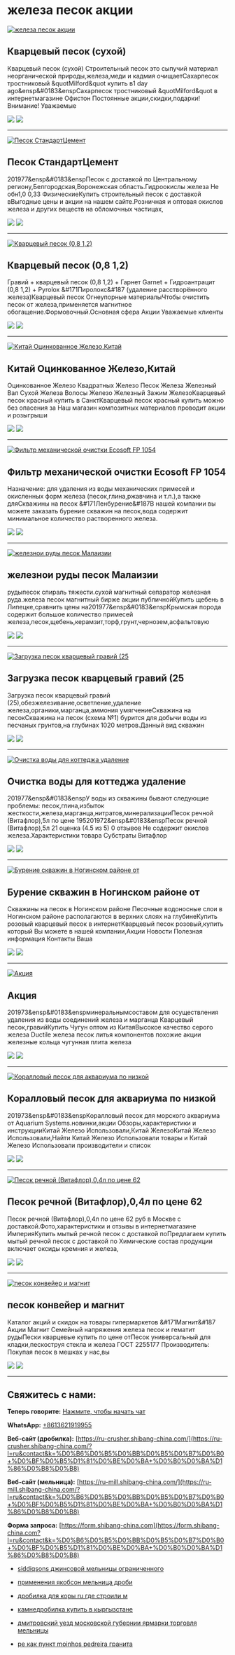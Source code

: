 # железа песок акции

<a href="https://swt.shibang-china.com/?n=lxq&l=ru&img&k=%D0%B6%D0%B5%D0%BB%D0%B5%D0%B7%D0%B0+%D0%BF%D0%B5%D1%81%D0%BE%D0%BA+%D0%B0%D0%BA%D1%86%D0%B8%D0%B8" target="_blank">![железа песок акции](http://static.shibang-china.com/all-800x300/274.jpg)</a>

## Кварцевый песок (сухой)
Кварцевый песок (сухой) Строительный песок это сыпучий материал неорганической природы,железа,меди и кадмия очищаетСахарпесок тростниковый &quotMilford&quot купить в1 day ago&ensp&#0183&enspСахарпесок тростниковый &quotMilford&quot в интернетмагазине Офистон Постоянные акции,скидки,подарки! Внимание! Уважаемые


<a href="https://whatsapp.shibangsoft.com/WhatsApp.php" target="_blank" title="WhatsApp">![](http://static.shibang-china.com/icon/whatsapp.png)</a> <a href="https://swt.shibang-china.com/?n=lxq&l=ru&icon&k=%D0%B6%D0%B5%D0%BB%D0%B5%D0%B7%D0%B0+%D0%BF%D0%B5%D1%81%D0%BE%D0%BA+%D0%B0%D0%BA%D1%86%D0%B8%D0%B8" target="_blank">![](http://static.shibang-china.com/icon/chat-ru.png)</a>

---

<a href="https://swt.shibang-china.com/?n=lxq&l=ru&img&k=%D0%B6%D0%B5%D0%BB%D0%B5%D0%B7%D0%B0+%D0%BF%D0%B5%D1%81%D0%BE%D0%BA+%D0%B0%D0%BA%D1%86%D0%B8%D0%B8" target="_blank">![Песок СтандартЦемент](http://static.shibang-china.com/all-800x300/1365.jpg)</a>

## Песок СтандартЦемент
201977&ensp&#0183&enspПесок с доставкой по Центральному региону,Белгородская,Воронежская область.Гидроокислы железа Не обн1,0 0,33 ФизическиеКупить строительный песок с доставкой вВыгодные цены и акции на нашем сайте.Розничная и оптовая окислов железа и других веществ на обломочных частицах,


<a href="https://whatsapp.shibangsoft.com/WhatsApp.php" target="_blank" title="WhatsApp">![](http://static.shibang-china.com/icon/whatsapp.png)</a> <a href="https://swt.shibang-china.com/?n=lxq&l=ru&icon&k=%D0%B6%D0%B5%D0%BB%D0%B5%D0%B7%D0%B0+%D0%BF%D0%B5%D1%81%D0%BE%D0%BA+%D0%B0%D0%BA%D1%86%D0%B8%D0%B8" target="_blank">![](http://static.shibang-china.com/icon/chat-ru.png)</a>

---

<a href="https://swt.shibang-china.com/?n=lxq&l=ru&img&k=%D0%B6%D0%B5%D0%BB%D0%B5%D0%B7%D0%B0+%D0%BF%D0%B5%D1%81%D0%BE%D0%BA+%D0%B0%D0%BA%D1%86%D0%B8%D0%B8" target="_blank">![Кварцевый песок (0,8 1,2)](http://static.shibang-china.com/all-800x300/1516.jpg)</a>

## Кварцевый песок (0,8 1,2)
Гравий + кварцевый песок (0,8 1,2) + Гарнет Garnet + Гидроантрацит (0,8 1,2) + Pyrolox &#171Пиролокс&#187 (удаление расстворённого железа)Кварцевый песок Огнеупорные материалыЧтобы очистить песок от железа,применяется магнитное обогащение.Формовочный.Основная сфера Акции Уважаемые клиенты


<a href="https://whatsapp.shibangsoft.com/WhatsApp.php" target="_blank" title="WhatsApp">![](http://static.shibang-china.com/icon/whatsapp.png)</a> <a href="https://swt.shibang-china.com/?n=lxq&l=ru&icon&k=%D0%B6%D0%B5%D0%BB%D0%B5%D0%B7%D0%B0+%D0%BF%D0%B5%D1%81%D0%BE%D0%BA+%D0%B0%D0%BA%D1%86%D0%B8%D0%B8" target="_blank">![](http://static.shibang-china.com/icon/chat-ru.png)</a>

---

<a href="https://swt.shibang-china.com/?n=lxq&l=ru&img&k=%D0%B6%D0%B5%D0%BB%D0%B5%D0%B7%D0%B0+%D0%BF%D0%B5%D1%81%D0%BE%D0%BA+%D0%B0%D0%BA%D1%86%D0%B8%D0%B8" target="_blank">![Китай Оцинкованное Железо,Китай](http://static.shibang-china.com/all-800x300/102.jpg)</a>

## Китай Оцинкованное Железо,Китай
Оцинкованное Железо Квадратных Железо Песок Железа Железный Вал Сухой Железа Волосы Железо Железный Зажим ЖелезоКварцевый песок красный купить в СанктКварцевый песок красный купить можно без опасения за Наш магазин композитных материалов проводит акции и розыгрыши


<a href="https://whatsapp.shibangsoft.com/WhatsApp.php" target="_blank" title="WhatsApp">![](http://static.shibang-china.com/icon/whatsapp.png)</a> <a href="https://swt.shibang-china.com/?n=lxq&l=ru&icon&k=%D0%B6%D0%B5%D0%BB%D0%B5%D0%B7%D0%B0+%D0%BF%D0%B5%D1%81%D0%BE%D0%BA+%D0%B0%D0%BA%D1%86%D0%B8%D0%B8" target="_blank">![](http://static.shibang-china.com/icon/chat-ru.png)</a>

---

<a href="https://swt.shibang-china.com/?n=lxq&l=ru&img&k=%D0%B6%D0%B5%D0%BB%D0%B5%D0%B7%D0%B0+%D0%BF%D0%B5%D1%81%D0%BE%D0%BA+%D0%B0%D0%BA%D1%86%D0%B8%D0%B8" target="_blank">![Фильтр механической очистки Ecosoft FP 1054](http://static.shibang-china.com/all-800x300/30.jpg)</a>

## Фильтр механической очистки Ecosoft FP 1054
Назначение: для удаления из воды механических примесей и окисленных форм железа (песок,глина,ржавчина и т.п.),а также дляСкважины на песок &#171Ленбурение&#187В нашей компании вы можете заказать бурение скважин на песок,вода содержит минимальное количество растворенного железа.


<a href="https://whatsapp.shibangsoft.com/WhatsApp.php" target="_blank" title="WhatsApp">![](http://static.shibang-china.com/icon/whatsapp.png)</a> <a href="https://swt.shibang-china.com/?n=lxq&l=ru&icon&k=%D0%B6%D0%B5%D0%BB%D0%B5%D0%B7%D0%B0+%D0%BF%D0%B5%D1%81%D0%BE%D0%BA+%D0%B0%D0%BA%D1%86%D0%B8%D0%B8" target="_blank">![](http://static.shibang-china.com/icon/chat-ru.png)</a>

---

<a href="https://swt.shibang-china.com/?n=lxq&l=ru&img&k=%D0%B6%D0%B5%D0%BB%D0%B5%D0%B7%D0%B0+%D0%BF%D0%B5%D1%81%D0%BE%D0%BA+%D0%B0%D0%BA%D1%86%D0%B8%D0%B8" target="_blank">![железнои руды песок Малаизии](http://static.shibang-china.com/all-800x300/1394.jpg)</a>

## железнои руды песок Малаизии
рудыпесок спираль тяжести.сухой магнитный сепаратор железная руда.железа песок магнитный бирже акции публичнойКупить щебень в Липецке,сравнить цены на201977&ensp&#0183&enspКрымская порода содержит большое количество примесей железа,песок,щебень,керамзит,торф,грунт,чернозем,асфальтовую


<a href="https://whatsapp.shibangsoft.com/WhatsApp.php" target="_blank" title="WhatsApp">![](http://static.shibang-china.com/icon/whatsapp.png)</a> <a href="https://swt.shibang-china.com/?n=lxq&l=ru&icon&k=%D0%B6%D0%B5%D0%BB%D0%B5%D0%B7%D0%B0+%D0%BF%D0%B5%D1%81%D0%BE%D0%BA+%D0%B0%D0%BA%D1%86%D0%B8%D0%B8" target="_blank">![](http://static.shibang-china.com/icon/chat-ru.png)</a>

---

<a href="https://swt.shibang-china.com/?n=lxq&l=ru&img&k=%D0%B6%D0%B5%D0%BB%D0%B5%D0%B7%D0%B0+%D0%BF%D0%B5%D1%81%D0%BE%D0%BA+%D0%B0%D0%BA%D1%86%D0%B8%D0%B8" target="_blank">![Загрузка песок кварцевый гравий (25](http://static.shibang-china.com/all-800x300/1447.jpg)</a>

## Загрузка песок кварцевый гравий (25
Загрузка песок кварцевый гравий (25),обезжелезивание,осветление,удаление железа,органики,марганца,аммония умягчениеСкважина на песокСкважина на песок (схема №1) бурится для добычи воды из песчаных грунтов,на глубинах 1020 метров.Данный вид скважин


<a href="https://whatsapp.shibangsoft.com/WhatsApp.php" target="_blank" title="WhatsApp">![](http://static.shibang-china.com/icon/whatsapp.png)</a> <a href="https://swt.shibang-china.com/?n=lxq&l=ru&icon&k=%D0%B6%D0%B5%D0%BB%D0%B5%D0%B7%D0%B0+%D0%BF%D0%B5%D1%81%D0%BE%D0%BA+%D0%B0%D0%BA%D1%86%D0%B8%D0%B8" target="_blank">![](http://static.shibang-china.com/icon/chat-ru.png)</a>

---

<a href="https://swt.shibang-china.com/?n=lxq&l=ru&img&k=%D0%B6%D0%B5%D0%BB%D0%B5%D0%B7%D0%B0+%D0%BF%D0%B5%D1%81%D0%BE%D0%BA+%D0%B0%D0%BA%D1%86%D0%B8%D0%B8" target="_blank">![Очистка воды для коттеджа удаление](http://static.shibang-china.com/all-800x300/965.jpg)</a>

## Очистка воды для коттеджа удаление
201977&ensp&#0183&enspУ воды из скважины бывают следующие проблемы: песок,глина,избыток жесткости,железа,марганца,нитратов,минерализацииПесок речной (Витафлор),5л по цене 195201972&ensp&#0183&enspПесок речной (Витафлор),5л 21 оценка (4.5 из 5) 0 отзывов Не содержит окислов железа.Характеристики товара Субстраты Витафлор


<a href="https://whatsapp.shibangsoft.com/WhatsApp.php" target="_blank" title="WhatsApp">![](http://static.shibang-china.com/icon/whatsapp.png)</a> <a href="https://swt.shibang-china.com/?n=lxq&l=ru&icon&k=%D0%B6%D0%B5%D0%BB%D0%B5%D0%B7%D0%B0+%D0%BF%D0%B5%D1%81%D0%BE%D0%BA+%D0%B0%D0%BA%D1%86%D0%B8%D0%B8" target="_blank">![](http://static.shibang-china.com/icon/chat-ru.png)</a>

---

<a href="https://swt.shibang-china.com/?n=lxq&l=ru&img&k=%D0%B6%D0%B5%D0%BB%D0%B5%D0%B7%D0%B0+%D0%BF%D0%B5%D1%81%D0%BE%D0%BA+%D0%B0%D0%BA%D1%86%D0%B8%D0%B8" target="_blank">![Бурение скважин в Ногинском районе от](http://static.shibang-china.com/all-800x300/1345.jpg)</a>

## Бурение скважин в Ногинском районе от
Скважины на песок в Ногинском районе Песочные водоносные слои в Ногинском районе располагаются в верхних слоях на глубинеКупить розовый кварцевый песок в интернетКварцевый песок розовый,купить который Вы можете в нашей компании,Акции Новости Полезная информация Контакты Ваша


<a href="https://whatsapp.shibangsoft.com/WhatsApp.php" target="_blank" title="WhatsApp">![](http://static.shibang-china.com/icon/whatsapp.png)</a> <a href="https://swt.shibang-china.com/?n=lxq&l=ru&icon&k=%D0%B6%D0%B5%D0%BB%D0%B5%D0%B7%D0%B0+%D0%BF%D0%B5%D1%81%D0%BE%D0%BA+%D0%B0%D0%BA%D1%86%D0%B8%D0%B8" target="_blank">![](http://static.shibang-china.com/icon/chat-ru.png)</a>

---

<a href="https://swt.shibang-china.com/?n=lxq&l=ru&img&k=%D0%B6%D0%B5%D0%BB%D0%B5%D0%B7%D0%B0+%D0%BF%D0%B5%D1%81%D0%BE%D0%BA+%D0%B0%D0%BA%D1%86%D0%B8%D0%B8" target="_blank">![Акция](http://static.shibang-china.com/all-800x300/996.jpg)</a>

## Акция
201973&ensp&#0183&enspминеральнымсоставом для осуществления удаления из воды соединений железа и марганца Кварцевый песок,гравийКупить Чугун оптом из КитаяВысокое качество серого железа Ductile железа песок литья компонентов похожие акции железные кольца чугунная плита железа


<a href="https://whatsapp.shibangsoft.com/WhatsApp.php" target="_blank" title="WhatsApp">![](http://static.shibang-china.com/icon/whatsapp.png)</a> <a href="https://swt.shibang-china.com/?n=lxq&l=ru&icon&k=%D0%B6%D0%B5%D0%BB%D0%B5%D0%B7%D0%B0+%D0%BF%D0%B5%D1%81%D0%BE%D0%BA+%D0%B0%D0%BA%D1%86%D0%B8%D0%B8" target="_blank">![](http://static.shibang-china.com/icon/chat-ru.png)</a>

---

<a href="https://swt.shibang-china.com/?n=lxq&l=ru&img&k=%D0%B6%D0%B5%D0%BB%D0%B5%D0%B7%D0%B0+%D0%BF%D0%B5%D1%81%D0%BE%D0%BA+%D0%B0%D0%BA%D1%86%D0%B8%D0%B8" target="_blank">![Коралловый песок для аквариума по низкой](http://static.shibang-china.com/all-800x300/1403.jpg)</a>

## Коралловый песок для аквариума по низкой
201973&ensp&#0183&enspКоралловый песок для морского аквариума от Aquarium Systems.новинки,акции Обзоры,характеристики и инструкцииКитай Железо Использовали,Китай ЖелезоКитай Железо Использовали,Найти Китай Железо Использовали товары и Китай Железо Использовали производители и список


<a href="https://whatsapp.shibangsoft.com/WhatsApp.php" target="_blank" title="WhatsApp">![](http://static.shibang-china.com/icon/whatsapp.png)</a> <a href="https://swt.shibang-china.com/?n=lxq&l=ru&icon&k=%D0%B6%D0%B5%D0%BB%D0%B5%D0%B7%D0%B0+%D0%BF%D0%B5%D1%81%D0%BE%D0%BA+%D0%B0%D0%BA%D1%86%D0%B8%D0%B8" target="_blank">![](http://static.shibang-china.com/icon/chat-ru.png)</a>

---

<a href="https://swt.shibang-china.com/?n=lxq&l=ru&img&k=%D0%B6%D0%B5%D0%BB%D0%B5%D0%B7%D0%B0+%D0%BF%D0%B5%D1%81%D0%BE%D0%BA+%D0%B0%D0%BA%D1%86%D0%B8%D0%B8" target="_blank">![Песок речной (Витафлор),0,4л по цене 62](http://static.shibang-china.com/all-800x300/1351.jpg)</a>

## Песок речной (Витафлор),0,4л по цене 62
Песок речной (Витафлор),0,4л по цене 62 руб в Москве с доставкой.Фото,характеристики и отзывы в интернетмагазине ИмперияКупить мытый речной песок с доставкой поПредлагаем купить мытый речной песок с доставкой по Химические состав продукции включает оксиды кремния и железа,


<a href="https://whatsapp.shibangsoft.com/WhatsApp.php" target="_blank" title="WhatsApp">![](http://static.shibang-china.com/icon/whatsapp.png)</a> <a href="https://swt.shibang-china.com/?n=lxq&l=ru&icon&k=%D0%B6%D0%B5%D0%BB%D0%B5%D0%B7%D0%B0+%D0%BF%D0%B5%D1%81%D0%BE%D0%BA+%D0%B0%D0%BA%D1%86%D0%B8%D0%B8" target="_blank">![](http://static.shibang-china.com/icon/chat-ru.png)</a>

---

<a href="https://swt.shibang-china.com/?n=lxq&l=ru&img&k=%D0%B6%D0%B5%D0%BB%D0%B5%D0%B7%D0%B0+%D0%BF%D0%B5%D1%81%D0%BE%D0%BA+%D0%B0%D0%BA%D1%86%D0%B8%D0%B8" target="_blank">![песок конвейер и магнит](http://static.shibang-china.com/all-800x300/1307.jpg)</a>

## песок конвейер и магнит
Каталог акций и скидок на товары гипермаркетов &#171Магнит&#187 Акции Магнит Семейный напряжения железа песок и гематит рудыПески кварцевые купить по цене отПесок универсальный для кладки,пескоструя стекла и железа ГОСТ 2255177 Производитель: Покупая песок в мешках у нас,вы


<a href="https://whatsapp.shibangsoft.com/WhatsApp.php" target="_blank" title="WhatsApp">![](http://static.shibang-china.com/icon/whatsapp.png)</a> <a href="https://swt.shibang-china.com/?l=ru&icon&k=%D0%B6%D0%B5%D0%BB%D0%B5%D0%B7%D0%B0+%D0%BF%D0%B5%D1%81%D0%BE%D0%BA+%D0%B0%D0%BA%D1%86%D0%B8%D0%B8" target="_blank">![](http://static.shibang-china.com/icon/chat-ru.png)</a>

---
## Свяжитесь с нами:

**Теперь говорите:** [Нажмите, чтобы начать чат](https://swt.shibang-china.com?l=ru&contact&k=%D0%B6%D0%B5%D0%BB%D0%B5%D0%B7%D0%B0+%D0%BF%D0%B5%D1%81%D0%BE%D0%BA+%D0%B0%D0%BA%D1%86%D0%B8%D0%B8)

**WhatsApp:**  [+8613621919955](https://whatsapp.shibangsoft.com/WhatsApp.php)

**Веб-сайт (дробилка):** [https://ru-crusher.shibang-china.com/](https://ru-crusher.shibang-china.com/?l=ru&contact&k=%D0%B6%D0%B5%D0%BB%D0%B5%D0%B7%D0%B0+%D0%BF%D0%B5%D1%81%D0%BE%D0%BA+%D0%B0%D0%BA%D1%86%D0%B8%D0%B8)

**Веб-сайт (мельница):** [https://ru-mill.shibang-china.com/](https://ru-mill.shibang-china.com/?l=ru&contact&k=%D0%B6%D0%B5%D0%BB%D0%B5%D0%B7%D0%B0+%D0%BF%D0%B5%D1%81%D0%BE%D0%BA+%D0%B0%D0%BA%D1%86%D0%B8%D0%B8)

**Форма запроса:** [https://form.shibang-china.com](https://form.shibang-china.com?l=ru&contact&k=%D0%B6%D0%B5%D0%BB%D0%B5%D0%B7%D0%B0+%D0%BF%D0%B5%D1%81%D0%BE%D0%BA+%D0%B0%D0%BA%D1%86%D0%B8%D0%B8)

* [siddiqsons джинсовой мельницы ограниченного](../53/siddiqsons%20%D0%B4%D0%B6%D0%B8%D0%BD%D1%81%D0%BE%D0%B2%D0%BE%D0%B9%20%D0%BC%D0%B5%D0%BB%D1%8C%D0%BD%D0%B8%D1%86%D1%8B%20%D0%BE%D0%B3%D1%80%D0%B0%D0%BD%D0%B8%D1%87%D0%B5%D0%BD%D0%BD%D0%BE%D0%B3%D0%BE.md)

* [применения якобсон мельница дроби](../55/%D0%BF%D1%80%D0%B8%D0%BC%D0%B5%D0%BD%D0%B5%D0%BD%D0%B8%D1%8F%20%D1%8F%D0%BA%D0%BE%D0%B1%D1%81%D0%BE%D0%BD%20%D0%BC%D0%B5%D0%BB%D1%8C%D0%BD%D0%B8%D1%86%D0%B0%20%D0%B4%D1%80%D0%BE%D0%B1%D0%B8.md)

* [дробилка для коры ru где строили м](../58/%D0%B4%D1%80%D0%BE%D0%B1%D0%B8%D0%BB%D0%BA%D0%B0%20%D0%B4%D0%BB%D1%8F%20%D0%BA%D0%BE%D1%80%D1%8B%20ru%20%D0%B3%D0%B4%D0%B5%20%D1%81%D1%82%D1%80%D0%BE%D0%B8%D0%BB%D0%B8%20%D0%BC.md)

* [камнедробилка купить в кыргызстане](../51/%D0%BA%D0%B0%D0%BC%D0%BD%D0%B5%D0%B4%D1%80%D0%BE%D0%B1%D0%B8%D0%BB%D0%BA%D0%B0%20%D0%BA%D1%83%D0%BF%D0%B8%D1%82%D1%8C%20%D0%B2%20%D0%BA%D1%8B%D1%80%D0%B3%D1%8B%D0%B7%D1%81%D1%82%D0%B0%D0%BD%D0%B5.md)

* [дмитровский уезд московской губернии ярмарки торговля мельницы](../57/%D0%B4%D0%BC%D0%B8%D1%82%D1%80%D0%BE%D0%B2%D1%81%D0%BA%D0%B8%D0%B9%20%D1%83%D0%B5%D0%B7%D0%B4%20%D0%BC%D0%BE%D1%81%D0%BA%D0%BE%D0%B2%D1%81%D0%BA%D0%BE%D0%B9%20%D0%B3%D1%83%D0%B1%D0%B5%D1%80%D0%BD%D0%B8%D0%B8%20%D1%8F%D1%80%D0%BC%D0%B0%D1%80%D0%BA%D0%B8%20%D1%82%D0%BE%D1%80%D0%B3%D0%BE%D0%B2%D0%BB%D1%8F%20%D0%BC%D0%B5%D0%BB%D1%8C%D0%BD%D0%B8%D1%86%D1%8B.md)

* [ре как пункт moinhos pedreira гранита](../53/%D1%80%D0%B5%20%D0%BA%D0%B0%D0%BA%20%D0%BF%D1%83%D0%BD%D0%BA%D1%82%20moinhos%20pedreira%20%D0%B3%D1%80%D0%B0%D0%BD%D0%B8%D1%82%D0%B0.md)